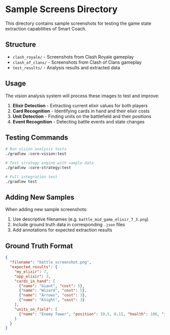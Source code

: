 # Sample Screens Directory

This directory contains sample screenshots for testing the game state extraction capabilities of Smart Coach.

## Structure

- `clash_royale/` - Screenshots from Clash Royale gameplay
- `clash_of_clans/` - Screenshots from Clash of Clans gameplay  
- `test_results/` - Analysis results and extracted data

## Usage

The vision analysis system will process these images to test and improve:

1. **Elixir Detection** - Extracting current elixir values for both players
2. **Card Recognition** - Identifying cards in hand and their elixir costs
3. **Unit Detection** - Finding units on the battlefield and their positions
4. **Event Recognition** - Detecting battle events and state changes

## Testing Commands

```bash
# Run vision analysis tests
./gradlew :core-vision:test

# Test strategy engine with sample data
./gradlew :core-strategy:test

# Full integration test
./gradlew test
```

## Adding New Samples

When adding new sample screenshots:

1. Use descriptive filenames (e.g. `battle_mid_game_elixir_7_3.png`)
2. Include ground truth data in corresponding `.json` files
3. Add annotations for expected extraction results

## Ground Truth Format

```json
{
  "filename": "battle_screenshot.png",
  "expected_results": {
    "my_elixir": 7,
    "opp_elixir": 3,
    "cards_in_hand": [
      {"name": "Giant", "cost": 5},
      {"name": "Wizard", "cost": 5},
      {"name": "Arrows", "cost": 3},
      {"name": "Knight", "cost": 3}
    ],
    "units_on_field": [
      {"name": "Enemy Tower", "position": [0.5, 0.1], "health": 100, "is_ally": false}
    ]
  }
}
```